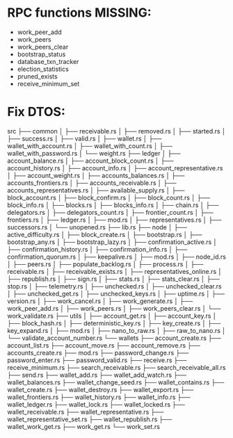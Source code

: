 # RPC functions MISSING:
- work_peer_add
- work_peers
- work_peers_clear
- bootstrap_status
- database_txn_tracker
- election_statistics
- pruned_exists
- receive_minimum_set

# Fix DTOS:
src
 ├── common
 │   ├── receivable.rs
 │   ├── removed.rs
 │   ├── started.rs
 │   ├── success.rs
 │   ├── valid.rs
 │   ├── wallet.rs
 │   ├── wallet_with_account.rs
 │   ├── wallet_with_count.rs
 │   ├── wallet_with_password.rs
 │   └── weight.rs
 ├── ledger
 │   ├── account_balance.rs
 │   ├── account_block_count.rs
 │   ├── account_history.rs
 │   ├── account_info.rs
 │   ├── account_representative.rs
 │   ├── account_weight.rs
 │   ├── accounts_balances.rs
 │   ├── accounts_frontiers.rs
 │   ├── accounts_receivable.rs
 │   ├── accounts_representatives.rs
 │   ├── available_supply.rs
 │   ├── block_account.rs
 │   ├── block_confirm.rs
 │   ├── block_count.rs
 │   ├── block_info.rs
 │   ├── blocks.rs
 │   ├── blocks_info.rs
 │   ├── chain.rs
 │   ├── delegators.rs
 │   ├── delegators_count.rs
 │   ├── frontier_count.rs
 │   ├── frontiers.rs
 │   ├── ledger.rs
 │   ├── mod.rs
 │   ├── representatives.rs
 │   ├── successors.rs
 │   └── unopened.rs
 ├── lib.rs
 ├── node
 │   ├── active_difficulty.rs
 │   ├── block_create.rs
 │   ├── bootstrap.rs
 │   ├── bootstrap_any.rs
 │   ├── bootstrap_lazy.rs
 │   ├── confirmation_active.rs
 │   ├── confirmation_history.rs
 │   ├── confirmation_info.rs
 │   ├── confirmation_quorum.rs
 │   ├── keepalive.rs
 │   ├── mod.rs
 │   ├── node_id.rs
 │   ├── peers.rs
 │   ├── populate_backlog.rs
 │   ├── process.rs
 │   ├── receivable.rs
 │   ├── receivable_exists.rs
 │   ├── representatives_online.rs
 │   ├── republish.rs
 │   ├── sign.rs
 │   ├── stats.rs
 │   ├── stats_clear.rs
 │   ├── stop.rs
 │   ├── telemetry.rs
 │   ├── unchecked.rs
 │   ├── unchecked_clear.rs
 │   ├── unchecked_get.rs
 │   ├── unchecked_keys.rs
 │   ├── uptime.rs
 │   ├── version.rs
 │   ├── work_cancel.rs
 │   ├── work_generate.rs
 │   ├── work_peer_add.rs
 │   ├── work_peers.rs
 │   ├── work_peers_clear.rs
 │   └── work_validate.rs
 ├── utils
 │   ├── account_get.rs
 │   ├── account_key.rs
 │   ├── block_hash.rs
 │   ├── deterministic_key.rs
 │   ├── key_create.rs
 │   ├── key_expand.rs
 │   ├── mod.rs
 │   ├── nano_to_raw.rs
 │   ├── raw_to_nano.rs
 │   └── validate_account_number.rs
 └── wallets
     ├── account_create.rs
     ├── account_list.rs
     ├── account_move.rs
     ├── account_remove.rs
     ├── accounts_create.rs
     ├── mod.rs
     ├── password_change.rs
     ├── password_enter.rs
     ├── password_valid.rs
     ├── receive.rs
     ├── receive_minimum.rs
     ├── search_receivable.rs
     ├── search_receivable_all.rs
     ├── send.rs
     ├── wallet_add.rs
     ├── wallet_add_watch.rs
     ├── wallet_balances.rs
     ├── wallet_change_seed.rs
     ├── wallet_contains.rs
     ├── wallet_create.rs
     ├── wallet_destroy.rs
     ├── wallet_export.rs
     ├── wallet_frontiers.rs
     ├── wallet_history.rs
     ├── wallet_info.rs
     ├── wallet_ledger.rs
     ├── wallet_lock.rs
     ├── wallet_locked.rs
     ├── wallet_receivable.rs
     ├── wallet_representative.rs
     ├── wallet_representative_set.rs
     ├── wallet_republish.rs
     ├── wallet_work_get.rs
     ├── work_get.rs
     └── work_set.rs
